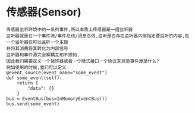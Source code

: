 # 传感器(Sensor)
    传感器监听环境中的一系列事件,所以本质上传感器是一组监听器
    监听器就是在一个事件流/事件总线/消息总线,监听是否存在监听器内部指定要监听的内容,每一个监听器仅可以监听一个主题
    并将其消费将其转化为内部信号
    监听器和事件源完全解耦互相不感知,
    因此我们需要定义一个装饰器或者一个隐式接口一个协议来规范事件源是什么?
    例如使用的时候,我们可以定义
    @event_source(event_name="some_event") 
    def some_event(self):
        return {
            "data": {}
        }
    bus = EventBus(bus=InMemoryEventBus())
    bus.send(some_event) 
